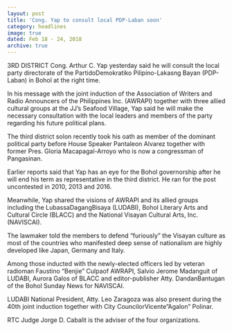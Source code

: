 ```yaml
---
layout: post
title: 'Cong. Yap to consult local PDP-Laban soon'
category: headlines
image: true
dated: Feb 18 - 24, 2018
archive: true
---
```


3RD DISTRICT Cong. Arthur C. Yap yesterday said he will consult the local party directorate of the PartidoDemokratiko Pilipino-Lakasng Bayan (PDP-Laban) in Bohol at the right time.

In his message with the joint induction of the Association of Writers and Radio Announcers of the Philippines Inc. (AWRAPI) together with three allied cultural groups at the JJ’s Seafood Village, Yap said he will make the necessary consultation with the local leaders and members of the party regarding his future political plans.

The third district solon recently took his oath as member of the dominant political party before House Speaker Pantaleon Alvarez together with former Pres. Gloria Macapagal-Arroyo who is now a congressman of Pangasinan.

Earlier reports said that Yap has an eye for the Bohol governorship after he will end his term as representative in the third district. He ran for the post uncontested in 2010, 2013 and 2016.

Meanwhile, Yap shared the visions of AWRAPI and its allied groups including the LubassaDagangBisaya (LUDABI), Bohol Literary Arts and Cultural Circle (BLACC) and the National Visayan Cultural Arts, Inc. (NAVISCAI).

The lawmaker told the members to defend “furiously” the Visayan culture as most of the countries who manifested deep sense of nationalism are highly developed like Japan, Germany and Italy.

Among those inducted with the newly-elected officers led by veteran radioman Faustino “Benjie” Culpaof AWRAPI, Salvio Jerome Madanguit of LUDABI, Aurora Galos of BLACC and editor-publisher Atty. DandanBantugan of the Bohol Sunday News for NAVISCAI.

LUDABI National President, Atty. Leo Zaragoza was also present during the 40th joint induction together with City CouncilorVicente”Agalon” Polinar.

RTC Judge Jorge D. Cabalit is the adviser of the four organizations. 


